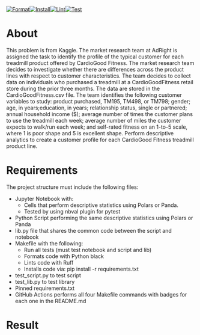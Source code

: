 [![Format](https://github.com/nogibjj/IDS706_w3_Individual_Project1/actions/workflows/format.yml/badge.svg)](https://github.com/nogibjj/IDS706_w3_Individual_Project1/actions/workflows/format.yml)[![Install](https://github.com/nogibjj/IDS706_w3_Individual_Project1/actions/workflows/install.yml/badge.svg)](https://github.com/nogibjj/IDS706_w3_Individual_Project1/actions/workflows/install.yml)[![Lint](https://github.com/nogibjj/IDS706_w3_Individual_Project1/workflows/lint.yml/badge.svg)](https://github.com/nogibjj/IDS706_w3_Individual_Project1/actions/workflows/lint.yml)[![Test](https://github.com/nogibjj/IDS706_w3_Individual_Project1/actions/workflows/test.yml/badge.svg)](https://github.com/nogibjj/IDS706_w3_Individual_Project1/actions/workflows/test.yml)
# About
This problem is from Kaggle. The market research team at AdRight is assigned the task to identify the profile of the typical customer for each treadmill product offered by CardioGood Fitness. The market research team decides to investigate whether there are differences across the product lines with respect to customer characteristics. The team decides to collect data on individuals who purchased a treadmill at a CardioGoodFitness retail store during the prior three months. The data are stored in the CardioGoodFitness.csv file. The team identifies the following customer variables to study: product purchased, TM195, TM498, or TM798; gender; age, in years;education, in years; relationship status, single or partnered; annual household income ($); average number of times the customer plans to use the treadmill each week; average number of miles the customer expects to walk/run each week; and self-rated fitness on an 1-to-5 scale, where 1 is poor shape and 5 is excellent shape. Perform descriptive analytics to create a customer profile for each CardioGood Fitness treadmill product line.

# Requirements
The project structure must include the following files:
- Jupyter Notebook with:
    - Cells that perform descriptive statistics using Polars or Panda.
    - Tested by using nbval plugin for pytest
- Python Script performing the same descriptive statistics using Polars or Panda
- lib.py file that shares the common code between the script and notebook
- Makefile with the following:
    - Run all tests (must test notebook and script and lib)
    - Formats code with Python black
    - Lints code with Ruff
    - Installs code via:  pip install -r requirements.txt
- test_script.py to test script
- test_lib.py to test library
- Pinned requirements.txt
- GitHub Actions performs all four Makefile commands with badges for each one in the README.md

# Result
